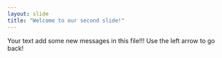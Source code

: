 ```yaml
---
layout: slide
title: "Welcome to our second slide!"
---
```

Your text add some new messages in this file!!!
Use the left arrow to go back!